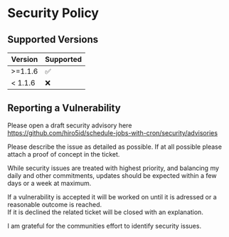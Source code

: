 # Security Policy

## Supported Versions

| Version | Supported          |
| ------- | ------------------ |
| >=1.1.6 | :white_check_mark: |
| < 1.1.6 | :x:                |

## Reporting a Vulnerability

Please open a draft security advisory here https://github.com/hiro5id/schedule-jobs-with-cron/security/advisories

Please describe the issue as detailed as possible. If at all possible please attach a proof of concept in the ticket.

While security issues are treated with highest priority, and balancing my daily and other commitments, updates should be expected within a few days or a week at maximum.

If a vulnerability is accepted it will be worked on until it is adressed or a reasonable outcome is reached.  
If it is declined the related ticket will be closed with an explanation.

I am grateful for the communities effort to identify security issues.
